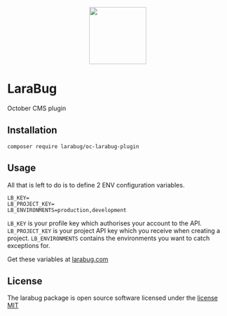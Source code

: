 <p align="center">
    <a href="https://www.larabug.com" target="_blank"><img width="130" src="https://www.larabug.com/images/larabug-logo-small.png"></a>
</p>

# LaraBug

October CMS plugin

## Installation 

```
composer require larabug/oc-larabug-plugin
```

## Usage

All that is left to do is to define 2 ENV configuration variables.

```
LB_KEY=
LB_PROJECT_KEY=
LB_ENVIRONMENTS=production,development
```

`LB_KEY` is your profile key which authorises your account to the API.
`LB_PROJECT_KEY` is your project API key which you receive when creating a project.
`LB_ENVIRONMENTS` contains the environments you want to catch exceptions for.

Get these variables at [larabug.com](https://www.larabug.com)

## License
The larabug package is open source software licensed under the [license MIT](http://opensource.org/licenses/MIT)